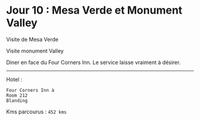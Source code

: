 # Jour 10 : Mesa Verde et Monument Valley
Visite de Mesa Verde

Visite monument Valley

Diner en face du Four Corners Inn. Le service laisse vraiment à désirer.

--------------------------------------------------------------------------------

Hotel :

```
Four Corners Inn à  
Room 212
Blanding
```

Kms parcourus : `452 kms`
